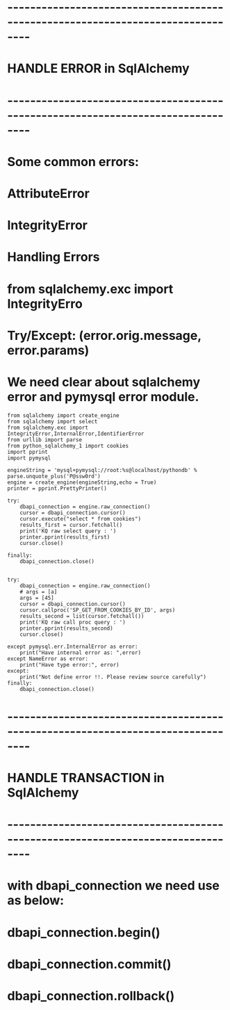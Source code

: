 # --------------------------------------------------------------------------------
# HANDLE ERROR in SqlAlchemy
# --------------------------------------------------------------------------------
# Some common errors: 
# AttributeError
# IntegrityError
# Handling Errors
# from sqlalchemy.exc import IntegrityErro
# Try/Except: (error.orig.message, error.params)
# We need clear about sqlalchemy error and pymysql error module. 
    from sqlalchemy import create_engine
    from sqlalchemy import select 
    from sqlalchemy.exc import IntegrityError,InternalError,IdentifierError
    from urllib import parse
    from python_sqlalchemy_1 import cookies
    import pprint
    import pymysql

    engineString = 'mysql+pymysql://root:%s@localhost/pythondb' % parse.unquote_plus('P@ssw0rd')
    engine = create_engine(engineString,echo = True)
    printer = pprint.PrettyPrinter()

    try: 
        dbapi_connection = engine.raw_connection()
        cursor = dbapi_connection.cursor()
        cursor.execute("select * from cookies")
        results_first = cursor.fetchall()
        print('KQ raw select query : ')
        printer.pprint(results_first)
        cursor.close()

    finally: 
        dbapi_connection.close()


    try:
        dbapi_connection = engine.raw_connection()
        # args = [a]
        args = [45]
        cursor = dbapi_connection.cursor()
        cursor.callproc('SP_GET_FROM_COOKIES_BY_ID', args)
        results_second = list(cursor.fetchall())
        print('KQ raw call proc query : ')
        printer.pprint(results_second)
        cursor.close()    

    except pymysql.err.InternalError as error: 
        print("Have internal error as: ",error)
    except NameError as error: 
        print("Have type error:", error)
    except: 
        print("Not define error !!. Please review source carefully")
    finally: 
        dbapi_connection.close()

# --------------------------------------------------------------------------------
# HANDLE TRANSACTION in SqlAlchemy
# --------------------------------------------------------------------------------
# with dbapi_connection we need use as below:
# dbapi_connection.begin()
# dbapi_connection.commit()
# dbapi_connection.rollback()